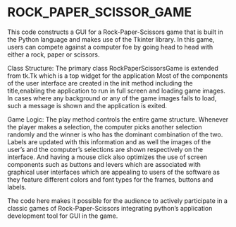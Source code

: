 # ROCK_PAPER_SCISSOR_GAME
This code constructs a GUI for a Rock-Paper-Scissors game that is built in the Python language and makes use of the Tkinter library. 
In this game, users can compete against a computer foe by going head to head with either a rock, paper or scissors.

Class Structure: The primary class RockPaperScissorsGame is extended from tk.Tk which is a top widget for the application Most of the components of the user interface are 
created in the init method including the title,enabling the application to run in full screen and loading game images. 
In cases where any background or any of the game images fails to load, such a message is shown and the application is exited.

Game Logic: The play method controls the entire game structure. Whenever the player makes a selection, the computer picks another selection randomly and the winner is who has 
the dominant combination of the two. Labels are updated with this information and as well the images of the user’s and the computer’s selections are shown respectively on the interface. 
And having a mouse click also optimizes the use of screen components such as buttons and levers which are associated with graphical user interfaces which 
are appealing to users of the software as they feature different colors and font types for the frames, buttons and labels.

The code here makes it possible for the audience to actively participate in a classic games of Rock-Paper-Scissors integrating python’s application development tool
for GUI in the game.
